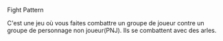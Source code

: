 Fight Pattern

C'est une jeu où vous faites combattre un groupe de joueur contre un groupe de personnage non joueur(PNJ). Ils se combattent avec des arles.